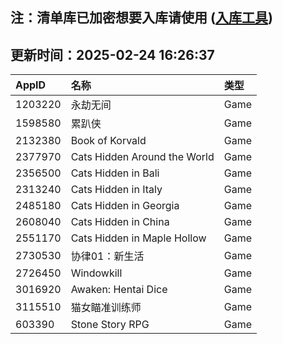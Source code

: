 ## 注：清单库已加密想要入库请使用 ([入库工具](https://github.com/BlankTMing/ManifestAutoUpdate/releases))

## 更新时间：2025-02-24 16:26:37
| AppID | 名称 | 类型  |
| :-------------------- | :----------------------------- | :----------- |
| 1203220 | 永劫无间| Game |
| 1598580 | 累趴侠| Game |
| 2132380 | Book of Korvald| Game |
| 2377970 | Cats Hidden Around the World| Game |
| 2356500 | Cats Hidden in Bali| Game |
| 2313240 | Cats Hidden in Italy| Game |
| 2485180 | Cats Hidden in Georgia| Game |
| 2608040 | Cats Hidden in China| Game |
| 2551170 | Cats Hidden in Maple Hollow| Game |
| 2730530 | 协律01：新生活| Game |
| 2726450 | Windowkill| Game |
| 3016920 | Awaken: Hentai Dice| Game |
| 3115510 | 猫女瞄准训练师| Game |
| 603390 | Stone Story RPG| Game |
